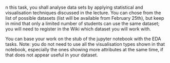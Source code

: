 n this task, you shall analyse data sets by applying statistical and visualisation techniques discussed in the lecture. You can chose from the list of possible datasets (list will be available from February 25th), but keep in mind that only a limited number of students can use the same dataset; you will need to register in the Wiki which dataset you will work with.

You can base your work on the stub of the jupyter notebook with the EDA tasks. Note: you do not need to use all the visualisation types shown in that notebook, especially the ones showing more attributes at the same time, if that does not appear useful in your dataset.